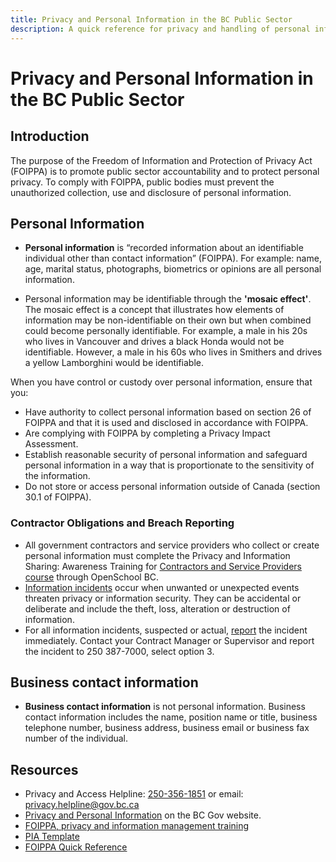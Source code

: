 ```yaml
---
title: Privacy and Personal Information in the BC Public Sector
description: A quick reference for privacy and handling of personal information in the context of the BC Public Sector.
---
```


# Privacy and Personal Information in the BC Public Sector

## Introduction

The purpose of the Freedom of Information and Protection of Privacy Act (FOIPPA) is to promote public sector accountability and to protect personal privacy. To comply with FOIPPA, public bodies must prevent the unauthorized collection, use and disclosure of personal information. 

## Personal Information

- **Personal information** is “recorded information about an identifiable individual other than contact information” (FOIPPA). For example: name, age, marital status, photographs, biometrics or opinions are all personal information.
 
- Personal information may be identifiable through the **'mosaic effect'**. The mosaic effect is a concept that illustrates how elements of information may be non-identifiable on their own but when combined could become personally identifiable. For example, a male in his 20s who lives in Vancouver and drives a black Honda would not be identifiable. However, a male in his 60s who lives in Smithers and drives a yellow Lamborghini would be identifiable.

When you have control or custody over personal information, ensure that you:

- Have authority to collect personal information based on section 26 of FOIPPA and that it is used and disclosed in accordance with FOIPPA.
- Are complying with FOIPPA by completing a Privacy Impact Assessment.
- Establish reasonable security of personal information and safeguard personal information in a way that is proportionate to the sensitivity of the information.
- Do not store or access personal information outside of Canada (section 30.1 of FOIPPA).

### Contractor Obligations and Breach Reporting

- All government contractors and service providers who collect or create personal information must complete the Privacy and Information Sharing: Awareness Training for [Contractors and Service Providers course](https://order.openschool.bc.ca/Product/Detail/ps_7540006302) through OpenSchool BC.
- [Information incidents](https://www2.gov.bc.ca/gov/content/governments/services-for-government/information-management-technology/privacy/privacy-breaches) occur when unwanted or unexpected events threaten privacy or information security. They can be accidental or deliberate and include the theft, loss, alteration or destruction of information.
- For all information incidents, suspected or actual, [report](https://www2.gov.bc.ca/gov/content/governments/services-for-government/information-management-technology/information-security/information-incidents#report) the incident immediately. Contact your Contract Manager or Supervisor and report the incident to 250 387-7000, select option 3.

## Business contact information

- **Business contact information** is not personal information. Business contact information includes the name, position name or title, business telephone number, business address, business email or business fax number of the individual.

## Resources

- Privacy and Access Helpline: [250-356-1851](tel:250-356-1851) or email: <privacy.helpline@gov.bc.ca>
- [Privacy and Personal Information](https://www2.gov.bc.ca/gov/content/governments/services-for-government/information-management-technology/privacy) on the BC Gov website.  
- [FOIPPA, privacy and information management training](https://www2.gov.bc.ca/gov/content/governments/services-for-government/information-management-technology/privacy/training)
- [PIA Template](https://www2.gov.bc.ca/gov/content/governments/services-for-government/information-management-technology/privacy/privacy-impact-assessments#templates)
- [FOIPPA Quick Reference](./foippa_quick_reference.pdf) 


